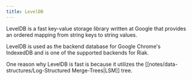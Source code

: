 ```yaml
---
title: LevelDB
---
```

LevelDB is a fast key-value storage library written at Google that provides an ordered mapping from string keys to string values.

LevelDB is used as the backend database for Google Chrome's IndexedDB and is one of the supported backends for Riak.

One reason why LevelDB is fast is because it utilizes the [[notes/data-structures/Log-Structured Merge-Trees|LSM]] tree.